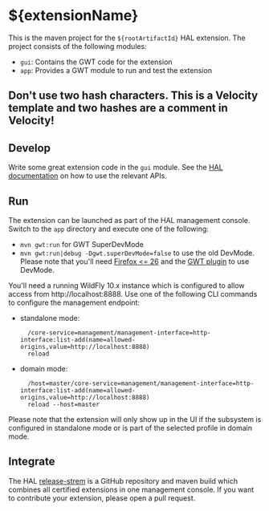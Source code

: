 # ${extensionName}

This is the maven project for the `${rootArtifactId}` HAL extension. The project consists of the following modules:
  
- `gui`: Contains the GWT code for the extension
- `app`: Provides a GWT module to run and test the extension

## Don't use two hash characters. This is a Velocity template and two hashes are a comment in Velocity! 
Develop
-------

Write some great extension code in the `gui` module. See the [HAL documentation](http://hal.gitbooks.io/dev/content/building-blocks/index.html) on how to use the relevant APIs. 

Run
---

The extension can be launched as part of the HAL management console. Switch to the `app` directory and execute one of the following:
 
- `mvn gwt:run` for GWT SuperDevMode
- `mvn gwt:run|debug -Dgwt.superDevMode=false` to use the old DevMode. Please note that you'll need [Firefox <= 26](http://ftp.mozilla.org/pub/mozilla.org/firefox/releases/26.0/) and the [GWT plugin](http://www.gwtproject.org/missing-plugin/) to use DevMode.

You'll need a running WildFly 10.x instance which is configured to allow access from http://localhost:8888. Use one of the following CLI commands to configure the management endpoint:

- standalone mode: 

        /core-service=management/management-interface=http-interface:list-add(name=allowed-origins,value=http://localhost:8888)
        reload
    
- domain mode:

        /host=master/core-service=management/management-interface=http-interface:list-add(name=allowed-origins,value=http://localhost:8888)
        reload --host=master

Please note that the extension will only show up in the UI if the subsystem is configured in standalone mode or is part of the selected profile in domain mode. 
 
Integrate
---------

The HAL [release-strem](https://github.com/hal/release-stream) is a GitHub repository and maven build which combines all certified extensions in one management console. If you want to contribute your extension, please open a pull request. 
